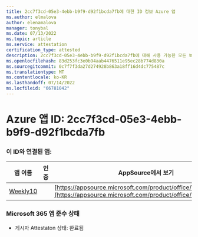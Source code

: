 ```yaml
---
title: 2cc7f3cd-05e3-4ebb-b9f9-d92f1bcda7fb에 대한 ID 정보 Azure 앱
ms.author: elmalova
author: elenamalova
manager: tonybal
ms.date: 07/13/2022
ms.topic: article
ms.service: attestation
certification_type: attested
description: 2cc7f3cd-05e3-4ebb-b9f9-d92f1bcda7fb에 대해 사용 가능한 모든 보안 및 규정 준수 정보입니다.
ms.openlocfilehash: 83d253fc3e0b94aab4476511e95ec28b774d830a
ms.sourcegitcommit: 0c7f7f3da27d274928b863a18ff16d4dc775487c
ms.translationtype: MT
ms.contentlocale: ko-KR
ms.lasthandoff: 07/14/2022
ms.locfileid: "66781042"
---
```

# <a name="azure-app-id-2cc7f3cd-05e3-4ebb-b9f9-d92f1bcda7fb"></a>Azure 앱 ID: 2cc7f3cd-05e3-4ebb-b9f9-d92f1bcda7fb


### <a name="apps-associated-with-this-id"></a>이 ID와 연결된 앱:
| **앱 이름** | **인증** | **AppSource에서 보기** |
|--------------|---------------|-----------------------|
| [Weekly10](../forward/WA200001441.md) |  | [https://appsource.microsoft.com/product/office/WA200001441](https://appsource.microsoft.com/product/office/WA200001441) |

### <a name="microsoft-365-app-compliance-status"></a>Microsoft 365 앱 준수 상태
- 게시자 Attestaton 상태: 완료됨
